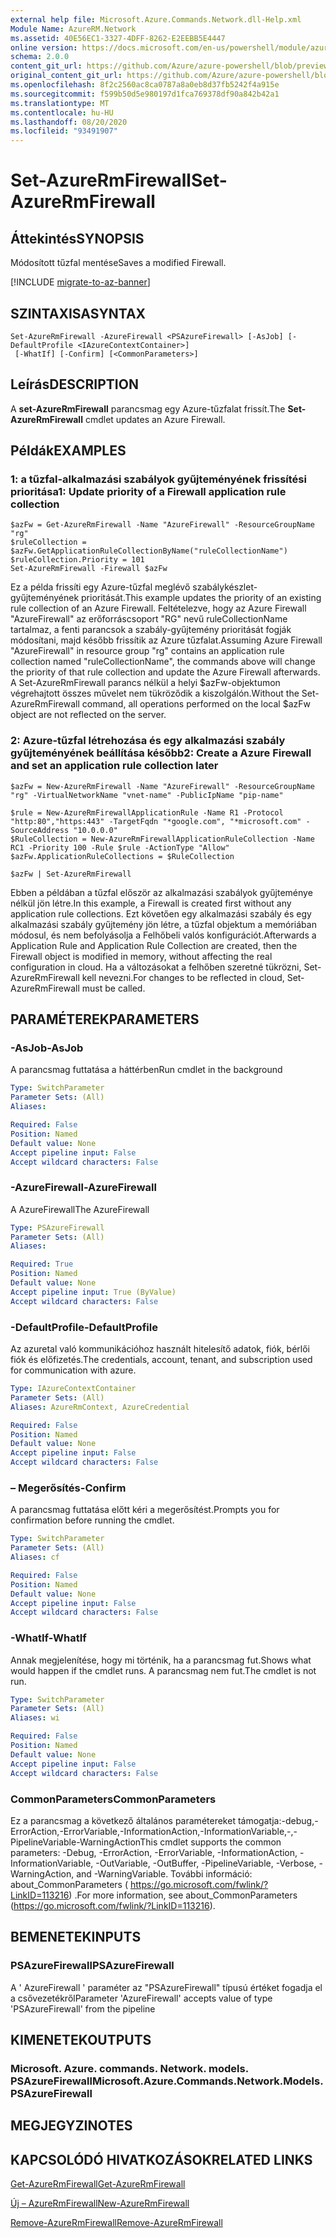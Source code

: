 ```yaml
---
external help file: Microsoft.Azure.Commands.Network.dll-Help.xml
Module Name: AzureRM.Network
ms.assetid: 40E56EC1-3327-4DFF-8262-E2EEBB5E4447
online version: https://docs.microsoft.com/en-us/powershell/module/azurerm.network/set-azurermfirewall
schema: 2.0.0
content_git_url: https://github.com/Azure/azure-powershell/blob/preview/src/ResourceManager/Network/Commands.Network/help/Set-AzureRmFirewall.md
original_content_git_url: https://github.com/Azure/azure-powershell/blob/preview/src/ResourceManager/Network/Commands.Network/help/Set-AzureRmFirewall.md
ms.openlocfilehash: 8f2c2560ac8ca0787a8a0eb8d37fb5242f4a915e
ms.sourcegitcommit: f599b50d5e980197d1fca769378df90a842b42a1
ms.translationtype: MT
ms.contentlocale: hu-HU
ms.lasthandoff: 08/20/2020
ms.locfileid: "93491907"
---
```

# <span data-ttu-id="6c3a9-101">Set-AzureRmFirewall</span><span class="sxs-lookup"><span data-stu-id="6c3a9-101">Set-AzureRmFirewall</span></span>

## <span data-ttu-id="6c3a9-102">Áttekintés</span><span class="sxs-lookup"><span data-stu-id="6c3a9-102">SYNOPSIS</span></span>
<span data-ttu-id="6c3a9-103">Módosított tűzfal mentése</span><span class="sxs-lookup"><span data-stu-id="6c3a9-103">Saves a modified Firewall.</span></span>

[!INCLUDE [migrate-to-az-banner](../../includes/migrate-to-az-banner.md)]

## <span data-ttu-id="6c3a9-104">SZINTAXISA</span><span class="sxs-lookup"><span data-stu-id="6c3a9-104">SYNTAX</span></span>

```
Set-AzureRmFirewall -AzureFirewall <PSAzureFirewall> [-AsJob] [-DefaultProfile <IAzureContextContainer>]
 [-WhatIf] [-Confirm] [<CommonParameters>]
```

## <span data-ttu-id="6c3a9-105">Leírás</span><span class="sxs-lookup"><span data-stu-id="6c3a9-105">DESCRIPTION</span></span>
<span data-ttu-id="6c3a9-106">A **set-AzureRmFirewall** parancsmag egy Azure-tűzfalat frissít.</span><span class="sxs-lookup"><span data-stu-id="6c3a9-106">The **Set-AzureRmFirewall** cmdlet updates an Azure Firewall.</span></span>

## <span data-ttu-id="6c3a9-107">Példák</span><span class="sxs-lookup"><span data-stu-id="6c3a9-107">EXAMPLES</span></span>

### <span data-ttu-id="6c3a9-108">1: a tűzfal-alkalmazási szabályok gyűjteményének frissítési prioritása</span><span class="sxs-lookup"><span data-stu-id="6c3a9-108">1:  Update priority of a Firewall application rule collection</span></span>
```
$azFw = Get-AzureRmFirewall -Name "AzureFirewall" -ResourceGroupName "rg"
$ruleCollection = $azFw.GetApplicationRuleCollectionByName("ruleCollectionName")
$ruleCollection.Priority = 101
Set-AzureRmFirewall -Firewall $azFw
```

<span data-ttu-id="6c3a9-109">Ez a példa frissíti egy Azure-tűzfal meglévő szabálykészlet-gyűjteményének prioritását.</span><span class="sxs-lookup"><span data-stu-id="6c3a9-109">This example updates the priority of an existing rule collection of an Azure Firewall.</span></span>
<span data-ttu-id="6c3a9-110">Feltételezve, hogy az Azure Firewall "AzureFirewall" az erőforráscsoport "RG" nevű ruleCollectionName tartalmaz, a fenti parancsok a szabály-gyűjtemény prioritását fogják módosítani, majd később frissítik az Azure tűzfalat.</span><span class="sxs-lookup"><span data-stu-id="6c3a9-110">Assuming Azure Firewall "AzureFirewall" in resource group "rg" contains an application rule collection named "ruleCollectionName", the commands above will change the priority of that rule collection and update the Azure Firewall afterwards.</span></span> <span data-ttu-id="6c3a9-111">A Set-AzureRmFirewall parancs nélkül a helyi $azFw-objektumon végrehajtott összes művelet nem tükröződik a kiszolgálón.</span><span class="sxs-lookup"><span data-stu-id="6c3a9-111">Without the Set-AzureRmFirewall command, all operations performed on the local $azFw object are not reflected on the server.</span></span>

### <span data-ttu-id="6c3a9-112">2: Azure-tűzfal létrehozása és egy alkalmazási szabály gyűjteményének beállítása később</span><span class="sxs-lookup"><span data-stu-id="6c3a9-112">2:  Create a Azure Firewall and set an application rule collection later</span></span>
```
$azFw = New-AzureRmFirewall -Name "AzureFirewall" -ResourceGroupName "rg" -VirtualNetworkName "vnet-name" -PublicIpName "pip-name"

$rule = New-AzureRmFirewallApplicationRule -Name R1 -Protocol "http:80","https:443" -TargetFqdn "*google.com", "*microsoft.com" -SourceAddress "10.0.0.0"
$RuleCollection = New-AzureRmFirewallApplicationRuleCollection -Name RC1 -Priority 100 -Rule $rule -ActionType "Allow"
$azFw.ApplicationRuleCollections = $RuleCollection

$azFw | Set-AzureRmFirewall
```

<span data-ttu-id="6c3a9-113">Ebben a példában a tűzfal először az alkalmazási szabályok gyűjteménye nélkül jön létre.</span><span class="sxs-lookup"><span data-stu-id="6c3a9-113">In this example, a Firewall is created first without any application rule collections.</span></span> <span data-ttu-id="6c3a9-114">Ezt követően egy alkalmazási szabály és egy alkalmazási szabály gyűjtemény jön létre, a tűzfal objektum a memóriában módosul, és nem befolyásolja a Felhőbeli valós konfigurációt.</span><span class="sxs-lookup"><span data-stu-id="6c3a9-114">Afterwards a Application Rule and Application Rule Collection are created, then the Firewall object is modified in memory, without affecting the real configuration in cloud.</span></span> <span data-ttu-id="6c3a9-115">Ha a változásokat a felhőben szeretné tükrözni, Set-AzureRmFirewall kell nevezni.</span><span class="sxs-lookup"><span data-stu-id="6c3a9-115">For changes to be reflected in cloud, Set-AzureRmFirewall must be called.</span></span>

## <span data-ttu-id="6c3a9-116">PARAMÉTEREK</span><span class="sxs-lookup"><span data-stu-id="6c3a9-116">PARAMETERS</span></span>

### <span data-ttu-id="6c3a9-117">-AsJob</span><span class="sxs-lookup"><span data-stu-id="6c3a9-117">-AsJob</span></span>
<span data-ttu-id="6c3a9-118">A parancsmag futtatása a háttérben</span><span class="sxs-lookup"><span data-stu-id="6c3a9-118">Run cmdlet in the background</span></span>

```yaml
Type: SwitchParameter
Parameter Sets: (All)
Aliases:

Required: False
Position: Named
Default value: None
Accept pipeline input: False
Accept wildcard characters: False
```

### <span data-ttu-id="6c3a9-119">-AzureFirewall</span><span class="sxs-lookup"><span data-stu-id="6c3a9-119">-AzureFirewall</span></span>
<span data-ttu-id="6c3a9-120">A AzureFirewall</span><span class="sxs-lookup"><span data-stu-id="6c3a9-120">The AzureFirewall</span></span>

```yaml
Type: PSAzureFirewall
Parameter Sets: (All)
Aliases:

Required: True
Position: Named
Default value: None
Accept pipeline input: True (ByValue)
Accept wildcard characters: False
```

### <span data-ttu-id="6c3a9-121">-DefaultProfile</span><span class="sxs-lookup"><span data-stu-id="6c3a9-121">-DefaultProfile</span></span>
<span data-ttu-id="6c3a9-122">Az azuretal való kommunikációhoz használt hitelesítő adatok, fiók, bérlői fiók és előfizetés.</span><span class="sxs-lookup"><span data-stu-id="6c3a9-122">The credentials, account, tenant, and subscription used for communication with azure.</span></span>

```yaml
Type: IAzureContextContainer
Parameter Sets: (All)
Aliases: AzureRmContext, AzureCredential

Required: False
Position: Named
Default value: None
Accept pipeline input: False
Accept wildcard characters: False
```

### <span data-ttu-id="6c3a9-123">– Megerősítés</span><span class="sxs-lookup"><span data-stu-id="6c3a9-123">-Confirm</span></span>
<span data-ttu-id="6c3a9-124">A parancsmag futtatása előtt kéri a megerősítést.</span><span class="sxs-lookup"><span data-stu-id="6c3a9-124">Prompts you for confirmation before running the cmdlet.</span></span>

```yaml
Type: SwitchParameter
Parameter Sets: (All)
Aliases: cf

Required: False
Position: Named
Default value: None
Accept pipeline input: False
Accept wildcard characters: False
```

### <span data-ttu-id="6c3a9-125">-WhatIf</span><span class="sxs-lookup"><span data-stu-id="6c3a9-125">-WhatIf</span></span>
<span data-ttu-id="6c3a9-126">Annak megjelenítése, hogy mi történik, ha a parancsmag fut.</span><span class="sxs-lookup"><span data-stu-id="6c3a9-126">Shows what would happen if the cmdlet runs.</span></span> <span data-ttu-id="6c3a9-127">A parancsmag nem fut.</span><span class="sxs-lookup"><span data-stu-id="6c3a9-127">The cmdlet is not run.</span></span>

```yaml
Type: SwitchParameter
Parameter Sets: (All)
Aliases: wi

Required: False
Position: Named
Default value: None
Accept pipeline input: False
Accept wildcard characters: False
```

### <span data-ttu-id="6c3a9-128">CommonParameters</span><span class="sxs-lookup"><span data-stu-id="6c3a9-128">CommonParameters</span></span>
<span data-ttu-id="6c3a9-129">Ez a parancsmag a következő általános paramétereket támogatja:-debug,-ErrorAction,-ErrorVariable,-InformationAction,-InformationVariable,-,-PipelineVariable-WarningAction</span><span class="sxs-lookup"><span data-stu-id="6c3a9-129">This cmdlet supports the common parameters: -Debug, -ErrorAction, -ErrorVariable, -InformationAction, -InformationVariable, -OutVariable, -OutBuffer, -PipelineVariable, -Verbose, -WarningAction, and -WarningVariable.</span></span> <span data-ttu-id="6c3a9-130">További információ: about_CommonParameters ( https://go.microsoft.com/fwlink/?LinkID=113216) .</span><span class="sxs-lookup"><span data-stu-id="6c3a9-130">For more information, see about_CommonParameters (https://go.microsoft.com/fwlink/?LinkID=113216).</span></span>

## <span data-ttu-id="6c3a9-131">BEMENETEK</span><span class="sxs-lookup"><span data-stu-id="6c3a9-131">INPUTS</span></span>

### <span data-ttu-id="6c3a9-132">PSAzureFirewall</span><span class="sxs-lookup"><span data-stu-id="6c3a9-132">PSAzureFirewall</span></span>
<span data-ttu-id="6c3a9-133">A ' AzureFirewall ' paraméter az "PSAzureFirewall" típusú értéket fogadja el a csővezetékről</span><span class="sxs-lookup"><span data-stu-id="6c3a9-133">Parameter 'AzureFirewall' accepts value of type 'PSAzureFirewall' from the pipeline</span></span>

## <span data-ttu-id="6c3a9-134">KIMENETEK</span><span class="sxs-lookup"><span data-stu-id="6c3a9-134">OUTPUTS</span></span>

### <span data-ttu-id="6c3a9-135">Microsoft. Azure. commands. Network. models. PSAzureFirewall</span><span class="sxs-lookup"><span data-stu-id="6c3a9-135">Microsoft.Azure.Commands.Network.Models.PSAzureFirewall</span></span>

## <span data-ttu-id="6c3a9-136">MEGJEGYZI</span><span class="sxs-lookup"><span data-stu-id="6c3a9-136">NOTES</span></span>

## <span data-ttu-id="6c3a9-137">KAPCSOLÓDÓ HIVATKOZÁSOK</span><span class="sxs-lookup"><span data-stu-id="6c3a9-137">RELATED LINKS</span></span>

[<span data-ttu-id="6c3a9-138">Get-AzureRmFirewall</span><span class="sxs-lookup"><span data-stu-id="6c3a9-138">Get-AzureRmFirewall</span></span>](./Get-AzureRmFirewall.md)

[<span data-ttu-id="6c3a9-139">Új – AzureRmFirewall</span><span class="sxs-lookup"><span data-stu-id="6c3a9-139">New-AzureRmFirewall</span></span>](./New-AzureRmFirewall.md)

[<span data-ttu-id="6c3a9-140">Remove-AzureRmFirewall</span><span class="sxs-lookup"><span data-stu-id="6c3a9-140">Remove-AzureRmFirewall</span></span>](./Remove-AzureRmFirewall.md)

